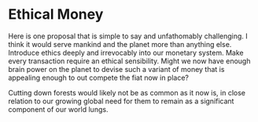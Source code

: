 # Ethical Money

Here is one proposal that is simple to say and unfathomably challenging. I think it would serve mankind and the planet more than anything else. Introduce ethics deeply and irrevocably into our monetary system. Make every transaction require an ethical sensibility. Might we now have enough brain power on the planet to devise such a variant of money that is appealing enough to out compete the fiat now in place?

Cutting down forests would likely not be as common as it now is, in close relation to our growing global need for them to remain as a significant component of our world lungs.